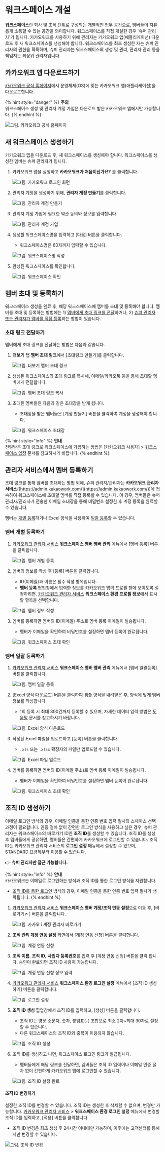 # 워크스페이스 개설

**워크스페이스**란 회사 및 조직 단위로 구성되는 개별적인 업무 공간으로, 멤버들이 자유롭게 소통할 수 있는 공간을 의미합니다. 워크스페이스를 직접 개설한 경우 '슈퍼 관리자'가 됩니다. 카카오워크를 사용하기 위해 관리자는 카카오워크 앱(애플리케이션) 다운로드 후 새 워크스페이스를 생성해야 합니다. 워크스페이스를 최초 생성한 자는 슈퍼 관리자의 권한을 획득하며, 슈퍼 관리자는 워크스페이스의 생성 및 관리, 관리자 관리 등을 책임지는 최상위 관리자입니다.

## 카카오워크 앱 다운로드하기

[카카오워크 공식 홈페이지](https://www.kakaowork.com/download)에서 운영체제(OS)에 맞는 카카오워크 앱(애플리케이션)을 다운로드합니다.

{% hint style="danger" %}
**주의**\
워크스페이스 생성 및 관리자 계정 가입은 다운로드 받은 카카오워크 앱에서만 가능합니다.
{% endhint %}

![그림. 카카오워크 공식 홈페이지](https://s3-us-west-2.amazonaws.com/secure.notion-static.com/ce319735-3b53-4497-97f3-1644cd9ddc4f/%EC%B9%B4%EC%B9%B4%EC%98%A4%EC%9B%8C%ED%81%AC\_%EA%B3%B5%EC%8B%9D\_%ED%99%88%ED%8E%98%EC%9D%B4%EC%A7%80.png)

## 새 워크스페이스 생성하기

카카오워크 앱을 다운로드 후, 새 워크스페이스를 생성해야 합니다. 워크스페이스를 생성한 멤버는 슈퍼 관리자가 됩니다.

1.  카카오워크 앱을 실행하고 **카카오워크가 처음이신가요?** 를 클릭합니다.

    ![그림. 카카오워크 로그인 화면](https://s3-us-west-2.amazonaws.com/secure.notion-static.com/42d7c68b-712a-4a2b-86ce-eed38edeb798/Untitled.png)
2.  관리자 계정을 생성하기 위해, **관리자 계정 만들기**를 클릭합니다.

    ![그림. 관리자 계정 만들기](https://s3-us-west-2.amazonaws.com/secure.notion-static.com/cc1e67fd-64bf-4df7-a0e3-f0c2901e5ddc/Untitled.png)
3.  관리자 계정 가입에 필요한 약관 동의와 정보를 입력합니다.

    ![그림. 관리자 계정 가입](https://s3-us-west-2.amazonaws.com/secure.notion-static.com/168001d8-c2d4-4dbe-a07d-bd60da2590ce/Untitled.png)
4.  생성할 워크스페이스명을 입력하고 \[다음] 버튼을 클릭합니다.

    * 워크스페이스명은 60자까지 입력할 수 있습니다.

    ![그림. 워크스페이스명 작성](https://s3-us-west-2.amazonaws.com/secure.notion-static.com/f6793fd2-adb2-4e1a-bb4e-e811c6e6d687/%E1%84%8B%E1%85%AF%E1%84%8F%E1%85%B3%E1%84%89%E1%85%B3%E1%84%91%E1%85%A6%E1%84%8B%E1%85%B5%E1%84%89%E1%85%B3%E1%84%86%E1%85%A7%E1%86%BC\_%E1%84%8C%E1%85%A1%E1%86%A8%E1%84%89%E1%85%A5%E1%86%BC.png)
5.  완성된 워크스페이스를 확인합니다.

    ![그림. 워크스페이스 확인](https://s3-us-west-2.amazonaws.com/secure.notion-static.com/4a5699e3-4d98-4003-be17-673981503e24/%EC%9B%8C%ED%81%AC%EC%8A%A4%ED%8E%98%EC%9D%B4%EC%8A%A4\_%ED%99%95%EC%9D%B8\_\(1\).png)

## 멤버 초대 및 등록하기

워크스페이스 생성을 완료 후, 해당 워크스페이스에 멤버를 초대 및 등록해야 합니다. 멤버를 초대 및 등록하는 방법에는 1) [멤버에게 초대 링크를 전달](create.md#undefined-5)하거나, 2) [슈퍼 관리자 또는 관리자가 멤버를 직접 등록](create.md#undefined-6)하는 방법이 있습니다.

### 초대 링크 전달하기

멤버에게 초대 링크를 전달하는 방법은 다음과 같습니다.

1.  **더보기** 탭 **멤버 초대 링크**에서 \[초대링크 만들기]를 클릭합니다.

    ![그림. 더보기 멤버 초대 링크](https://s3-us-west-2.amazonaws.com/secure.notion-static.com/3513e19b-a92f-4ddd-8a74-48a90eb65330/Untitled.png)
2.  생성된 워크스페이스의 초대 링크를 복사해, 이메일/카카오톡 등을 통해 초대할 멤버에게 전달합니다.

    ![그림. 멤버 초대 링크 복사](https://s3-us-west-2.amazonaws.com/secure.notion-static.com/26a7ab8f-2220-4fd5-8ca0-ddc580db4cfd/Untitled.png)
3.  초대된 멤버들은 다음과 같은 초대장을 받게 됩니다.

    * 초대장을 받은 멤버들은 \[계정 만들기] 버튼을 클릭하여 계정을 생성해야 합니다.

    ![그림. 워크스페이스 초대장](https://s3-us-west-2.amazonaws.com/secure.notion-static.com/7b7db879-87b4-4f79-93d5-114fb5f1dd09/%E1%84%8B%E1%85%AF%E1%84%8F%E1%85%B3%E1%84%89%E1%85%B3%E1%84%91%E1%85%A6%E1%84%8B%E1%85%B5%E1%84%89%E1%85%B3\_%E1%84%8E%E1%85%A9%E1%84%83%E1%85%A2%E1%84%8C%E1%85%A1%E1%86%BC.png)

{% hint style="info" %}
**안내**\
전달받은 초대 링크로 워크스페이스에 가입하는 방법은 \[카카오워크 사용자] > [워크스페이스 입장](../../user/enter.md) 문서를 참고하시기 바랍니다.
{% endhint %}

## 관리자 서비스에서 멤버 등록하기

초대 링크를 통해 멤버를 초대하는 방법 외에, 슈퍼 관리자/관리자는 **카카오워크 관리자 서비스**([https://admin.kakaowork.com/](https://admin.kakaowork.com/))에 접속하여 워크스페이스에 초대할 멤버를 직접 등록할 수 있습니다. 이 경우, 멤버들은 슈퍼 관리자/관리자가 전송한 이메일 초대장을 통해 비밀번호 설정한 후 계정 등록을 완료할 수 있습니다.

멤버는 [개별 등록](create.md#undefined-3)하거나 Excel 양식을 사용하여 [일괄 등록](create.md#undefined-4)할 수 있습니다.

### 멤버 개별 등록하기

1.  [카카오워크 관리자 서비스](https://admin.kakaowork.com/) **워크스페이스 멤버 멤버 관리** 메뉴에서 \[멤버 등록] 버튼을 클릭합니다.

    ![그림. 멤버 개별 등록](https://s3-us-west-2.amazonaws.com/secure.notion-static.com/0f6831b9-9a36-4949-8667-ce5c45c4d57c/%EB%A9%A4%EB%B2%84\_%EA%B0%9C%EB%B3%84\_%EB%93%B1%EB%A1%9D.png)
2.  멤버의 정보를 작성 후 \[등록] 버튼을 클릭합니다.

    * ID(이메일)과 이름은 필수 작성 항목입니다.
    * **멤버 등록** 팝업창에서 입력한 정보를 카카오워크 앱의 프로필 창에 보이도록 설정하려면, [카카오워크 관리자 서비스](https://kakaowork.com/login?service=admin) **워크스페이스 환경** **프로필 정보**에서 표시할 항목을 선택합니다.

    ![그림. 멤버 정보 작성](https://s3-us-west-2.amazonaws.com/secure.notion-static.com/bf1e45bd-894f-45f9-8348-be20c3e0b7de/%EB%A9%A4%EB%B2%84\_%EC%A0%95%EB%B3%B4\_%EC%9E%91%EC%84%B1.png)
3.  멤버를 등록하면 멤버의 ID(이메일) 주소로 멤버 등록 이메일이 발송됩니다.

    * 멤버가 이메일을 확인하여 비밀번호를 설정하면 멤버 등록이 완료됩니다.

    ![그림. 워크스페이스 초대 확인](https://s3-us-west-2.amazonaws.com/secure.notion-static.com/8a419a24-def3-4a07-a9e7-1ca2f6d84eb3/%EC%9B%8C%ED%81%AC%EC%8A%A4%ED%8E%98%EC%9D%B4%EC%8A%A4\_%EC%B4%88%EB%8C%80\_%ED%99%95%EC%9D%B8.png)

### 멤버 일괄 등록하기

1.  [카카오워크 관리자 서비스](https://admin.kakaowork.com/) **워크스페이스 멤버 멤버 관리** 메뉴에서 \[멤버 일괄등록] 버튼을 클릭합니다.

    ![그림. 멤버 일괄 등록](https://s3-us-west-2.amazonaws.com/secure.notion-static.com/d5bd0bc7-666d-4362-9886-ed6a3b03ec1e/%EB%A9%A4%EB%B2%84\_%EC%9D%BC%EA%B4%84\_%EB%93%B1%EB%A1%9D.png)
2.  \[Excel 양식 다운로드] 버튼을 클릭하여 샘플 양식을 내려받은 후, 양식에 맞게 멤버 정보를 작성합니다.

    * 1회 등록 시 최대 300건까지 등록할 수 있으며, 자세한 데이터 입력 방법은 [도움말](https://cs.kakao.com/helps?category=588\&locale=ko\&service=171\&articleId=1073202850\&device=2170) 문서를 참고하시기 바랍니다.

    ![그림. Excel 양식 다운로드](https://s3-us-west-2.amazonaws.com/secure.notion-static.com/c292d710-c6ea-43c5-8fe0-c0c76b2efd40/Excel\_%EC%96%91%EC%8B%9D\_%EB%8B%A4%EC%9A%B4%EB%A1%9C%EB%93%9C.png)
3.  작성된 Excel 파일을 업로드하고 \[등록] 버튼을 클릭합니다.

    * `.xls` 또는 `.xlsx` 확장자의 파일만 업로드할 수 있습니다.

    ![그림. Excel 파일 업로드](https://s3-us-west-2.amazonaws.com/secure.notion-static.com/ed5f6b0b-e315-4959-b53f-7c205e2460a5/Excel\_%ED%8C%8C%EC%9D%BC\_\_%EC%97%85%EB%A1%9C%EB%93%9C.png)
4.  멤버를 등록하면 멤버의 ID(이메일 주소)로 멤버 등록 이메일이 발송됩니다.

    * 멤버가 이메일을 확인하여 비밀번호를 설정하면 멤버 등록이 완료됩니다.

    ![그림. 워크스페이스 초대 확인](https://s3-us-west-2.amazonaws.com/secure.notion-static.com/8a419a24-def3-4a07-a9e7-1ca2f6d84eb3/%EC%9B%8C%ED%81%AC%EC%8A%A4%ED%8E%98%EC%9D%B4%EC%8A%A4\_%EC%B4%88%EB%8C%80\_%ED%99%95%EC%9D%B8.png)

## 조직 ID 생성하기

이메일 로그인 방식의 경우, 이메일 인증을 통한 인증 번호 입력 절차와 스페이스 선택 과정이 필요합니다. 인증 절차 없이 간편한 로그인 방식을 사용하고 싶은 경우, 슈퍼 관리자는 워크스페이스의 바로가기 ID인 **조직 ID**를 생성할 수 있습니다. 조직 ID를 생성 후 멤버들에게 공유하면, 멤버들은 간편하게 카카오워크에 로그인할 수 있습니다. 조직 ID는 카카오워크 관리자 서비스의 **로그인 설정** 메뉴에서 설정할 수 있으며, [STANDARD 요금제](https://www.kakaowork.com/pricing)부터 이용할 수 있습니다.

👉 **슈퍼 관리자만 접근 가능합니다.**

{% hint style="info" %}
**안내**\
카카오워크는 이메일로 로그인하는 방식과 조직 ID를 통한 로그인 방식을 지원합니다.

* [조직 ID를 통한 로그인](https://www.notion.so/1-081b7517f11f4bfbab275e25087f098f) 방식의 경우, 이메일 인증을 통한 인증 번호 입력 절차가 생략됩니다.
{% endhint %}

1.  [카카오워크 관리자 서비스](https://admin.kakaowork.com/) **워크스페이스 멤버 계정/조직 연동 설정**으로 이동 후, \[바로가기↗️ ] 버튼을 클릭합니다.

    ![그림. 카카오 i 계정 관리자 바로가기](https://s3-us-west-2.amazonaws.com/secure.notion-static.com/fec0e103-6035-44ab-8670-0b3835bde8cb/%EC%B9%B4%EC%B9%B4%EC%98%A4\_i\_%EA%B3%84%EC%A0%95\_%EA%B4%80%EB%A6%AC%EC%9E%90\_%EB%B0%94%EB%A1%9C%EA%B0%80%EA%B8%B0.png)
2.  **조직 관리 계정 연동 설정** 화면에서 \[계정 연동 신청] 버튼을 클릭합니다.

    ![그림. 계정 연동 신청](https://s3-us-west-2.amazonaws.com/secure.notion-static.com/5277d589-bcc7-4ccb-b265-7f1c47dcd132/%E1%84%80%E1%85%A8%E1%84%8C%E1%85%A5%E1%86%BC\_%E1%84%8B%E1%85%A7%E1%86%AB%E1%84%83%E1%85%A9%E1%86%BC\_%E1%84%89%E1%85%B5%E1%86%AB%E1%84%8E%E1%85%A5%E1%86%BC.png)
3.  **조직 이름**, **조직 ID**, **사업자 등록번호**를 입력 후 \[계정 연동 신청] 버튼을 클릭 합니다. 승인이 완료되면 조직 ID 사용이 가능합니다.

    ![그림. 계정 연동 신청 정보 입력](https://s3-us-west-2.amazonaws.com/secure.notion-static.com/6014c3c5-588a-46a5-833e-ca3a343b67fe/Untitled.png)
4.  [카카오워크 관리자 서비스](https://admin.kakaowork.com/) **워크스페이스 환경 로그인 설정** 메뉴에서 \[조직 ID 생성하기] 버튼을 클릭합니다.

    ![그림. 로그인 설정](https://s3-us-west-2.amazonaws.com/secure.notion-static.com/cbe5aecf-159c-4ac6-b155-997d4bd0d8e8/%EB%A1%9C%EA%B7%B8%EC%9D%B8\_%EC%84%A4%EC%A0%95.png)
5.  **조직 ID 생성** 팝업창에서 조직 ID를 입력하고, \[생성] 버튼을 클릭합니다.

    * 조직 ID는 영문 소문자, 숫자, 붙임표(`-`) 조합으로 최소 2자\~최대 30자로 설정할 수 있습니다.
    * 다른 워크스페이스의 조직 ID와 중복이 허용되지 않습니다.

    ![그림. 조직 ID 생성](https://s3-us-west-2.amazonaws.com/secure.notion-static.com/4e8c613f-3bac-4939-87f1-0c167ce63ba3/%EC%A1%B0%EC%A7%81\_ID\_%EC%83%9D%EC%84%B1.png)
6.  조직 ID를 생성하고 나면, 워크스페이스 로그인 링크가 발급됩니다.

    * 멤버들에게 해당 링크를 전달하면, 멤버들은 조직 ID 입력이나 이메일 인증 절차 없이 간편하게 카카오워크 앱에 로그인할 수 있습니다.

    ![그림. 조직 ID 설정 완료](https://s3-us-west-2.amazonaws.com/secure.notion-static.com/b3ef0fc8-0527-44f9-ab65-d4410e4f987e/%EC%A1%B0%EC%A7%81\_ID\_%EC%84%A4%EC%A0%95\_%EC%99%84%EB%A3%8C\_\(1\).png)

#### 조직 ID 변경하기

설정한 조직 ID를 변경할 수 있습니다. 조직 ID는 생성한 후 삭제할 수 없으며, 변경만 가능합니다. [카카오워크 관리자 서비스](https://admin.kakaowork.com/) > **워크스페이스 환경 로그인 설정** 메뉴에서 변경할 조직 ID를 입력하고, \[적용] 버튼을 클릭합니다.

* 조직 ID 변경은 최초 생성 후 24시간 이내에만 가능하며, 이후에는 고객센터를 통해서만 변경할 수 있습니다.

![그림. 조직 ID 변경](https://s3-us-west-2.amazonaws.com/secure.notion-static.com/33b2fa9d-163f-45d4-a56b-379d0ee964fd/%EC%A1%B0%EC%A7%81\_ID\_%EB%B3%80%EA%B2%BD\_\(1\).png)
